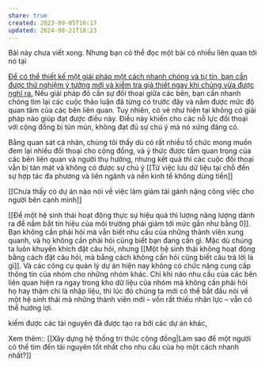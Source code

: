 ```yaml
---
share: true
created: 2023-09-05T16:17
updated: 2024-08-21T18:23
---
```

Bài này chưa viết xong. Nhưng bạn có thể đọc một bài có nhiều liên quan tới nó tại

[Để có thể thiết kế một giải pháp một cách nhanh chóng và tự tin, bạn cần được thử nghiệm ý tưởng mới và kiểm tra giả thiết ngay khi chúng vừa được nghĩ ra.](https://doi-thoai.deno.dev/hhUT.BUBw.1/ "Up and Down the Ladder of Abstraction") Nếu giải pháp đó cần sự đối thoại giữa các bên, bạn cần nhanh chóng tìm lại các cuộc thảo luận đã từng có trước đây và nắm được mức độ quan tâm của các bên liên quan. Tuy nhiên, có vẻ như hiện tại không có giải pháp nào giúp đạt được điều này. Điều này khiến cho các nỗ lực đối thoại với cộng đồng bị tủn mủn, không đạt đủ sự chú ý mà nó xứng đáng có.


Bằng quan sát cá nhân, chúng tôi thấy dù có rất nhiều tổ chức mong muốn đem lại nhiều đối thoại cho cộng đồng, và ý thức được tầm quan trọng của các bên liên quan và người thụ hưởng, nhưng kết quả thì các cuộc đối thoại vẫn bị tản mát và không có được sự chú ý 
[[Từ việc lưu dữ liệu tại chỗ đến sự hợp tác đa phương và liên ngành và nền kinh tế không dùng tiền]]

[[Chưa thấy có dự án nào nói về việc làm giảm tải gánh nặng công việc cho người bên cạnh mình]] 

[[Để một hệ sinh thái hoạt động thực sự hiệu quả thì lượng năng lượng dành ra để nắm bắt tín hiệu của môi trường phải giảm tới mức gần như bằng 0]]. Bạn không cần phải hỏi mà vẫn biết nhu cầu của những thành viên xung quanh, và họ không cần phải hỏi cũng biết bạn đang cần gì. Mặc dù chúng ta luôn khuyến khích đặt câu hỏi, nhưng [[Một hệ sinh thái không hoạt động bằng cách đặt câu hỏi, mà bằng cách không cần hỏi cũng biết câu trả lời là gì]]. Và các công cụ quản lý dự án hiện nay không có chức năng cung cấp thông tin của nhóm cho những nhóm khác. Chỉ khi nào nhu cầu của các bên liên quan hiện ra ngay trong kho dữ liệu của nhóm mà không cần phải hỏi họ hay thậm chí là nhập liệu, thì lúc đó chúng ta mới có thể bắt đầu nói về một hệ sinh thái mà những thành viên mới – vốn rất thiếu nhân lực – vẫn có thể hưởng lợi.

kiếm được các tài nguyên đã được tạo ra bởi các dự án khác, 

Xem thêm:: [[Xây dựng hệ thống tri thức cộng đồng|Làm sao để một người có thể tìm đến tài nguyên tốt nhất cho nhu cầu của họ một cách nhanh nhất?]]